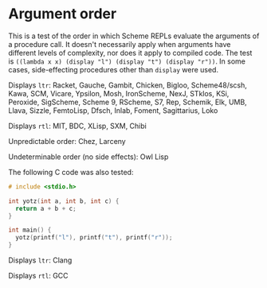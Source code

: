 # Argument order

This is a test of the order in which Scheme REPLs evaluate the arguments of a procedure call.  It doesn't necessarily apply when arguments have different levels of complexity, nor does it apply to compiled code.  The test is `((lambda x x) (display "l") (display "t") (display "r"))`.  In some cases, side-effecting procedures other than `display` were used.

Displays `ltr`: Racket, Gauche, Gambit, Chicken, Bigloo, Scheme48/scsh, Kawa, SCM, Vicare, Ypsilon, Mosh, IronScheme, NexJ, STklos, KSi, Peroxide, SigScheme, Scheme 9, RScheme, S7, Rep, Schemik, Elk, UMB, Llava, Sizzle, FemtoLisp, Dfsch, Inlab, Foment, Sagittarius, Loko

Displays `rtl`: MIT, BDC, XLisp, SXM, Chibi

Unpredictable order: Chez, Larceny

Undeterminable order (no side effects): Owl Lisp

The following C code was also tested:

```C
# include <stdio.h>

int yotz(int a, int b, int c) {
  return a + b + c;
}

int main() {
  yotz(printf("l"), printf("t"), printf("r"));
}
```

Displays `ltr`: Clang

Displays `rtl`: GCC
